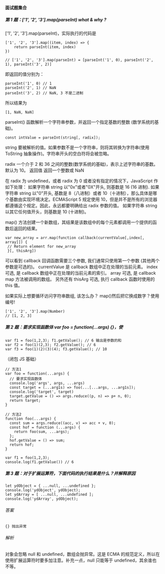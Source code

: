 #### 面试题集合

##### 第 1 题：['1', '2', '3'].map(parseInt) what & why ?

['1', '2', '3'].map(parseInt)，实际执行的代码是

```
['1', '2', '3'].map((item, index) => {
	return parseInt(item, index)
})

// ['1', '2', '3'].map(parseInt) = [parseInt('1', 0), parseInt('2', 1), parseInt('3', 2)]
```

即返回的值分别为：

```
parseInt('1', 0) // 1
parseInt('2', 1) // NaN
parseInt('3', 2) // NaN, 3 不是二进制
```

所以结果为

```
[1, NaN, NaN]
```

parseInt() 函数解析一个字符串参数，并返回一个指定基数的整数 (数学系统的基础)。

```
const intValue = parseInt(string[, radix]);
```

string 要被解析的值。如果参数不是一个字符串，则将其转换为字符串(使用 ToString 抽象操作)。字符串开头的空白符将会被忽略。

radix 一个介于 2 和 36 之间的整数(数学系统的基础)，表示上述字符串的基数。默认为 10。
返回值 返回一个整数或 NaN

在 radix 为 undefined，或者 radix 为 0 或者没有指定的情况下，JavaScript 作如下处理：
如果字符串 string 以"0x"或者"0X"开头, 则基数是 16 (16 进制).
如果字符串 string 以"0"开头, 基数是 8（八进制）或者 10（十进制），那么具体是哪个基数由实现环境决定。ECMAScript 5 规定使用 10，但是并不是所有的浏览器都遵循这个规定。因此，永远都要明确给出 radix 参数的值。
如果字符串 string 以其它任何值开头，则基数是 10 (十进制)。

map() 方法创建一个新数组，其结果是该数组中的每个元素都调用一个提供的函数后返回的结果。

```
var new_array = arr.map(function callback(currentValue[,index[, array]]) {
 // Return element for new_array
 }[, thisArg])
```

可以看到 callback 回调函数需要三个参数, 我们通常只使用第一个参数 (其他两个参数是可选的)。
currentValue 是 callback 数组中正在处理的当前元素。
index 可选, 是 callback 数组中正在处理的当前元素的索引。
array 可选, 是 callback map 方法被调用的数组。
另外还有 thisArg 可选, 执行 callback 函数时使用的 this 值。

如果实际上想要循环访问字符串数组, 该怎么办？ map()然后把它换成数字？使用编号!

```
['1', '2', '3'].map(Number)
// [1, 2, 3]
```

##### 第 2 题：要求实现函数体 var foo = function(...args) {}，使

```
var f1 = foo(1,2,3); f1.getValue(); // 6 输出是参数的和
var f2 = foo(1)(2,3); f2.getValue(); // 6
var f3 = foo(1)(2)(3)(4); f3.getValue(); // 10
```

（闭包 JS 基础）

```
// 方法1
var foo = function(...args) {
  // 要求实现函数体
  console.log('args', args, ...args)
  const target = (...arg1s) => foo(...[...args, ...arg1s]);
  console.log('target', target)
  target.getValue = () => args.reduce((p, n) => p+ n, 0);
  return target;
}

// 方法2
function foo(...args) {
  const sum = args.reduce((acc, v) => acc + v, 0);
  const hof = function (...args) {
    return foo(sum, ...args);
  };
  hof.getValue = () => sum;
  return hof;
}

var f1 = foo(1,2,3);
console.log(f1.getValue()) // 6

```

##### 第 3 题：对于扩展运算符，下面代码的执行结果是什么？并解释原因

```
let ydObject = { ...null, ...undefined };
console.log('ydObject', ydObject);
let ydArray = [ ...null, ...undefined ];
console.log('ydArray', ydObject);

```

###### 答案

```
{} 抛出异常

```

###### 解析

对象会忽略 null 和 undefined，数组会抛异常。这是 ECMA 的规范定义，所以在使用扩展运算符时要多加注意。补充一点，null 只能等于 undefined，其余谁也不等。
